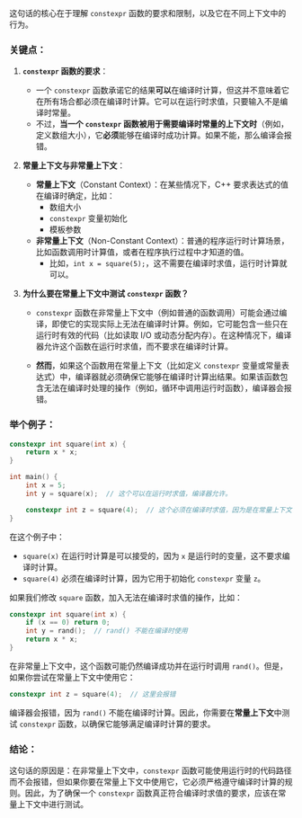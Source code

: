 这句话的核心在于理解 `constexpr` 函数的要求和限制，以及它在不同上下文中的行为。

### 关键点：
1. **`constexpr` 函数的要求**：
   - 一个 `constexpr` 函数承诺它的结果**可以**在编译时计算，但这并不意味着它在所有场合都必须在编译时计算。它可以在运行时求值，只要输入不是编译时常量。
   - 不过，**当一个 `constexpr` 函数被用于需要编译时常量的上下文时**（例如，定义数组大小），它**必须**能够在编译时成功计算。如果不能，那么编译会报错。

2. **常量上下文与非常量上下文**：
   - **常量上下文**（Constant Context）：在某些情况下，C++ 要求表达式的值在编译时确定，比如：
     - 数组大小
     - `constexpr` 变量初始化
     - 模板参数
   - **非常量上下文**（Non-Constant Context）：普通的程序运行时计算场景，比如函数调用时计算值，或者在程序执行过程中才知道的值。
     - 比如，`int x = square(5);`，这不需要在编译时求值，运行时计算就可以。

3. **为什么要在常量上下文中测试 `constexpr` 函数？**
   - `constexpr` 函数在非常量上下文中（例如普通的函数调用）可能会通过编译，即使它的实现实际上无法在编译时计算。例如，它可能包含一些只在运行时有效的代码（比如读取 I/O 或动态分配内存）。在这种情况下，编译器允许这个函数在运行时求值，而不要求在编译时计算。
   
   - **然而**，如果这个函数用在常量上下文（比如定义 `constexpr` 变量或常量表达式）中，编译器就必须确保它能够在编译时计算出结果。如果该函数包含无法在编译时处理的操作（例如，循环中调用运行时函数），编译器会报错。

### 举个例子：
```cpp
constexpr int square(int x) {
    return x * x;
}

int main() {
    int x = 5;
    int y = square(x);  // 这个可以在运行时求值，编译器允许。

    constexpr int z = square(4);  // 这个必须在编译时求值，因为是在常量上下文中。
}
```

在这个例子中：
- `square(x)` 在运行时计算是可以接受的，因为 `x` 是运行时的变量，这不要求编译时计算。
- `square(4)` 必须在编译时计算，因为它用于初始化 `constexpr` 变量 `z`。

如果我们修改 `square` 函数，加入无法在编译时求值的操作，比如：
```cpp
constexpr int square(int x) {
    if (x == 0) return 0;
    int y = rand();  // rand() 不能在编译时使用
    return x * x;
}
```
在非常量上下文中，这个函数可能仍然编译成功并在运行时调用 `rand()`。但是，如果你尝试在常量上下文中使用它：
```cpp
constexpr int z = square(4);  // 这里会报错
```
编译器会报错，因为 `rand()` 不能在编译时计算。因此，你需要在**常量上下文**中测试 `constexpr` 函数，以确保它能够满足编译时计算的要求。

### 结论：
这句话的原因是：在非常量上下文中，`constexpr` 函数可能使用运行时的代码路径而不会报错，但如果你要在常量上下文中使用它，它必须严格遵守编译时计算的规则。因此，为了确保一个 `constexpr` 函数真正符合编译时求值的要求，应该在常量上下文中进行测试。